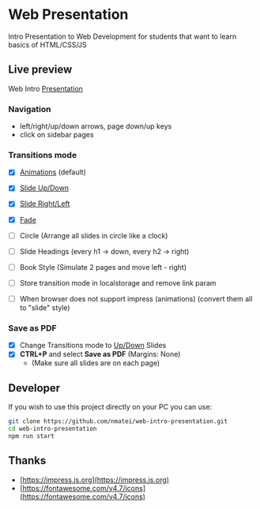 # Web Presentation

Intro Presentation to Web Development for students that want to learn basics of HTML/CSS/JS

## Live preview

Web Intro [Presentation](https://nmatei.github.io/web-intro-presentation/)

### Navigation

- left/right/up/down arrows, page down/up keys
- click on sidebar pages

### Transitions mode

- [x] [Animations](https://nmatei.github.io/web-intro-presentation/) (default)
- [x] [Slide Up/Down](https://nmatei.github.io/web-intro-presentation/?anim=slide-up)
- [x] [Slide Right/Left](https://nmatei.github.io/web-intro-presentation/?anim=slide-left)
- [x] [Fade](https://nmatei.github.io/web-intro-presentation/?anim=fade)
- [ ] Circle (Arrange all slides in circle like a clock)
- [ ] Slide Headings (every h1 -> down, every h2 -> right)
- [ ] Book Style (Simulate 2 pages and move left - right)

- [ ] Store transition mode in localstorage and remove link param
- [ ] When browser does not support impress (animations) (convert them all to "slide" style)

### Save as PDF

- [x] Change Transitions mode to [Up/Down](https://nmatei.github.io/web-intro-presentation/?anim=slide-up#/start) Slides
- [x] **CTRL+P** and select **Save as PDF** (Margins: None)
  - (Make sure all slides are on each page)

## Developer

If you wish to use this project directly on your PC you can use:

```sh
git clone https://github.com/nmatei/web-intro-presentation.git
cd web-intro-presentation
npm run start
```

## Thanks

- [https://impress.js.org](https://impress.js.org)
- [https://fontawesome.com/v4.7/icons](https://fontawesome.com/v4.7/icons)
